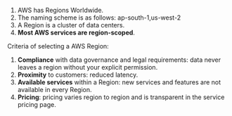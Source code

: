 1. AWS has Regions Worldwide.
2. The naming scheme is as follows: ap-south-1,us-west-2
3. A Region is a cluster of data centers.
4. **Most AWS services are region-scoped**.

Criteria of selecting a AWS Region:
1. **Compliance** with data governance and legal requirements: data never leaves a region without your explicit permission.
2. **Proximity** to customers: reduced latency.
3. **Available services** within a Region: new services and features are not available in every Region.
4. **Pricing**: pricing varies region to region and is transparent in the service pricing page.
